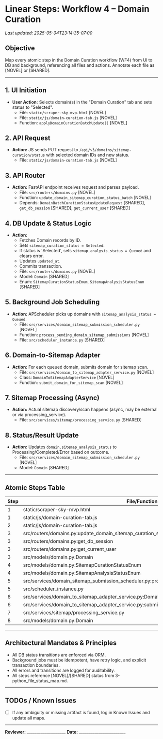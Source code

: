 # Linear Steps: Workflow 4 – Domain Curation

_Last updated: 2025-05-04T23:14:35-07:00_

## Objective
Map every atomic step in the Domain Curation workflow (WF4) from UI to DB and background, referencing all files and actions. Annotate each file as [NOVEL] or [SHARED].

---

## 1. UI Initiation
- **User Action:** Selects domain(s) in the "Domain Curation" tab and sets status to "Selected".
  - File: `static/scraper-sky-mvp.html` [NOVEL]
  - File: `static/js/domain-curation-tab.js` [NOVEL]
  - Function: `applyDomainCurationBatchUpdate()` [NOVEL]

## 2. API Request
- **Action:** JS sends PUT request to `/api/v3/domains/sitemap-curation/status` with selected domain IDs and new status.
  - File: `static/js/domain-curation-tab.js` [NOVEL]

## 3. API Router
- **Action:** FastAPI endpoint receives request and parses payload.
  - File: `src/routers/domains.py` [NOVEL]
  - Function: `update_domain_sitemap_curation_status_batch` [NOVEL]
  - Depends: `DomainBatchCurationStatusUpdateRequest` [SHARED], `get_db_session` [SHARED], `get_current_user` [SHARED]

## 4. DB Update & Status Logic
- **Action:**
    - Fetches Domain records by ID.
    - Sets `sitemap_curation_status = Selected`.
    - If status is 'Selected', sets `sitemap_analysis_status = Queued` and clears error.
    - Updates `updated_at`.
    - Commits transaction.
  - File: `src/routers/domains.py` [NOVEL]
  - Model: `Domain` [SHARED]
  - Enum: `SitemapCurationStatusEnum`, `SitemapAnalysisStatusEnum` [SHARED]

## 5. Background Job Scheduling
- **Action:** APScheduler picks up domains with `sitemap_analysis_status = Queued`.
  - File: `src/services/domain_sitemap_submission_scheduler.py` [NOVEL]
  - Function: `process_pending_domain_sitemap_submissions` [NOVEL]
  - File: `src/scheduler_instance.py` [SHARED]

## 6. Domain-to-Sitemap Adapter
- **Action:** For each queued domain, submits domain for sitemap scan.
  - File: `src/services/domain_to_sitemap_adapter_service.py` [NOVEL]
  - Class: `DomainToSitemapAdapterService` [NOVEL]
  - Function: `submit_domain_for_sitemap_scan` [NOVEL]

## 7. Sitemap Processing (Async)
- **Action:** Actual sitemap discovery/scan happens (async, may be external or via processing_service).
  - File: `src/services/sitemap/processing_service.py` [SHARED]

## 8. Status/Result Update
- **Action:** Updates `domain.sitemap_analysis_status` to Processing/Completed/Error based on outcome.
  - File: `src/services/domain_sitemap_submission_scheduler.py` [NOVEL]
  - Model: `Domain` [SHARED]

---

## Atomic Steps Table
| Step | File/Function | Annotation |
|------|---------------|------------|
| 1    | static/scraper-sky-mvp.html | [NOVEL] |
| 1    | static/js/domain-curation-tab.js | [NOVEL] |
| 2    | static/js/domain-curation-tab.js | [NOVEL] |
| 3    | src/routers/domains.py:update_domain_sitemap_curation_status_batch | [NOVEL] |
| 3    | src/routers/domains.py:get_db_session | [SHARED] |
| 3    | src/routers/domains.py:get_current_user | [SHARED] |
| 3    | src/models/domain.py:Domain | [SHARED] |
| 4    | src/models/domain.py:SitemapCurationStatusEnum | [SHARED] |
| 4    | src/models/domain.py:SitemapAnalysisStatusEnum | [SHARED] |
| 5    | src/services/domain_sitemap_submission_scheduler.py:process_pending_domain_sitemap_submissions | [NOVEL] |
| 5    | src/scheduler_instance.py | [SHARED] |
| 6    | src/services/domain_to_sitemap_adapter_service.py:DomainToSitemapAdapterService | [NOVEL] |
| 6    | src/services/domain_to_sitemap_adapter_service.py:submit_domain_for_sitemap_scan | [NOVEL] |
| 7    | src/services/sitemap/processing_service.py | [SHARED] |
| 8    | src/models/domain.py:Domain | [SHARED] |

---

## Architectural Mandates & Principles
- All DB status transitions are enforced via ORM.
- Background jobs must be idempotent, have retry logic, and explicit transaction boundaries.
- All errors and transitions are logged for auditability.
- All steps reference [NOVEL]/[SHARED] status from 3-python_file_status_map.md.

---

## TODOs / Known Issues
- [ ] If any ambiguity or missing artifact is found, log in Known Issues and update all maps.

---

**Reviewer:** ____________________
**Date:** ________________________
